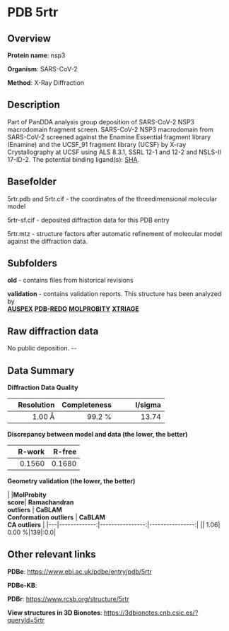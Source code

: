# PDB 5rtr

## Overview

**Protein name**: nsp3

**Organism**: SARS-CoV-2

**Method**: X-Ray Diffraction

## Description

Part of PanDDA analysis group deposition of SARS-CoV-2 NSP3 macrodomain fragment screen. SARS-CoV-2 NSP3 macrodomain from SARS-CoV-2 screened against the Enamine Essential fragment library (Enamine) and the UCSF_91 fragment library (UCSF) by X-ray Crystallography at UCSF using ALS 8.3.1, SSRL 12-1 and 12-2 and NSLS-II 17-ID-2. The potential binding ligand(s): [SHA](https://www.rcsb.org/ligand/SHA).

## Basefolder

5rtr.pdb and 5rtr.cif - the coordinates of the threedimensional molecular model

5rtr-sf.cif - deposited diffraction data for this PDB entry

5rtr.mtz - structure factors after automatic refinement of molecular model against the diffraction data.

## Subfolders



**old** - contains files from historical revisions

**validation** - contains validation reports. This structure has been analyzed by <br>[**AUSPEX**](https://github.com/thorn-lab/coronavirus_structural_task_force/tree/master/pdb/nsp3/SARS-CoV-2/5rtr/validation/auspex) [**PDB-REDO**](https://github.com/thorn-lab/coronavirus_structural_task_force/tree/master/pdb/nsp3/SARS-CoV-2/5rtr/validation/pdb-redo) [**MOLPROBITY**](https://github.com/thorn-lab/coronavirus_structural_task_force/tree/master/pdb/nsp3/SARS-CoV-2/5rtr/validation/molprobity) [**XTRIAGE**](https://github.com/thorn-lab/coronavirus_structural_task_force/blob/master/pdb/nsp3/SARS-CoV-2/5rtr/validation/Xtriage_output.log)   



## Raw diffraction data

No public deposition. --<br> 

## Data Summary
**Diffraction Data Quality**

|   | Resolution | Completeness| I/sigma |
|---|-------------:|----------------:|--------------:|
|   |1.00 Å|99.2  %|<img width=50/>13.74|

**Discrepancy between model and data (the lower, the better)**

|   | **R-work**| **R-free**   
|---|-------------:|----------------:|           
||  0.1560|  0.1680|

**Geometry validation (the lower, the better)**

|   |**MolProbity<br>score**| **Ramachandran<br>outliers** | **CaBLAM<br>Conformation outliers** | **CaBLAM<br>CA outliers** |
|---|-------------:|----------------:|----------------:|
||  1.06|  0.00 %|139|:0.0|

 

 



## Other relevant links 
**PDBe**:  https://www.ebi.ac.uk/pdbe/entry/pdb/5rtr

**PDBe-KB**:  
 
**PDBr**: https://www.rcsb.org/structure/5rtr 

**View structures in 3D Bionotes**: https://3dbionotes.cnb.csic.es/?queryId=5rtr


